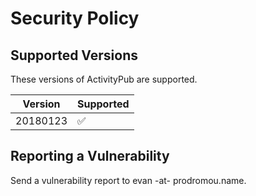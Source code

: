 # Security Policy

## Supported Versions

These versions of ActivityPub are supported.

| Version  | Supported          |
| -------  | ------------------ |
| 20180123 | :white_check_mark: |

## Reporting a Vulnerability

Send a vulnerability report to evan -at- prodromou.name.
